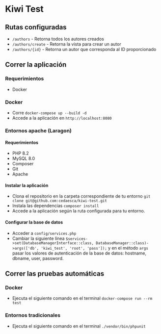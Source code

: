 # Kiwi Test

## Rutas configuradas

- `/authors` - Retorna todos los autores creados
- `/authors/create` - Retorna la vista para crear un autor
- `/authors/{id}` - Retorna un autor que corresponda al ID proporcionado

## Correr la aplicación

### Requerimientos

- Docker

### Docker

- Corre `docker-compose up --build -d`
- Accede a la aplicación en `http://localhost:8080`

### Entornos apache (Laragon)

#### Requerimientos

- PHP 8.2
- MySQL 8.0
- Composer
- Git
- Apache

#### Instalar la aplicación

- Clona el repositorio en la carpeta correspondiente de tu entorno `git clone git@github.com:cedaesca/kiwi-test.git`
- Instala las dependencias `composer install`
- Accede a la aplicación según la ruta configurada para tu entorno.

#### Configurar la base de datos

- Acceder a `config/services.php`
- Cambiar la siguiente línea `$services->set(DatabaseManagerInterface::class, DatabaseManager::class)->args(['db', 'kiwi_test', 'root', 'pass']);` y en el método `args` pasar los valores de autenticación de la base de datos: hostname, dbname, user, password.

## Correr las pruebas automáticas

### Docker

- Ejecuta el siguiente comando en el terminal `docker-compose run --rm test`

### Entornos tradicionales

- Ejecuta el siguiente comando en el terminal `./vendor/bin/phpunit`
